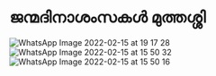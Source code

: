 # ജന്മദിനാശംസകൾ മുത്തശ്ശി
![WhatsApp Image 2022-02-15 at 19 17 28](https://user-images.githubusercontent.com/97593006/154092552-726b0796-22fd-481c-b476-dc1b6498133e.jpeg)
![WhatsApp Image 2022-02-15 at 15 50 32](https://user-images.githubusercontent.com/97593006/154091934-c5c192fd-a734-4ddd-8e32-e0493237a4e7.jpeg)
![WhatsApp Image 2022-02-15 at 15 50 16](https://user-images.githubusercontent.com/97593006/154092310-d67057be-a5c9-4a9d-a022-7621bb367df6.jpeg)

